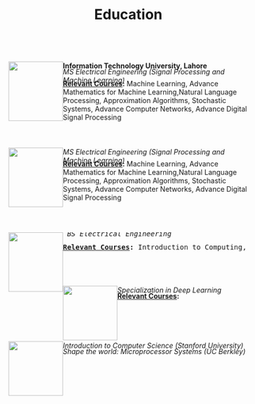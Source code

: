 ﻿---
title: "Education"
permalink: /education/
description: "My education"
---


<html>
<style>
img {
    float:left;
}
h6,h5,h4 {
    float:center;
    font:verdana;
	margin-top:-5px;
    margin-bottom:-5px;
}
div{
margin:10px;
}
p{ 
    margin-top:-10px;
}
h7 {
    float:center;
        font:verdana;
</style>
<body>
<br>
<div>
<a> <img  src="http://aghaaliraza.com/itu-short.png" width="110" height="120" /></a>
<h4>Information Technology University, Lahore</h4>
<h6>MS Electrical Engineering (Signal Processing and Machine Learning)</h6>
<p><b><u>Relevant Courses</u>:</b> Machine Learning, Advance Mathematics for Machine Learning,Natural Language Processing, Approximation Algorithms, Stochastic Systems, Advance Computer Networks, Advance Digital Signal Processing 
</p>
</div>
<br>
<br>

<div>
<a> <img  src="https://upload.wikimedia.org/wikipedia/commons/0/0c/UET_Lahore_Logo.png" width="110" height="120" /></a>
<h6>MS Electrical Engineering (Signal Processing and Machine Learning)</h6>
<p><b><u>Relevant Courses</u>:</b> Machine Learning, Advance Mathematics for Machine Learning,Natural Language Processing, Approximation Algorithms, Stochastic Systems, Advance Computer Networks, Advance Digital Signal Processing 
</p>
</div>
<br>
<br>
<div>
<a> <img  src="https://upload.wikimedia.org/wikipedia/commons/0/0c/UET_Lahore_Logo.png" width="110" height="120" /></a>
<pre>
<h6> BS Electrical Engineering</h6>
<b><u>Relevant Courses</u>:</b> Introduction to Computing, Programming Fundamentals, Data Structures, Linear Algebra, Scientific Computing, Applied Prob and Stats, Microprocessor Systems, Signal and Systems  
</pre>
</div>
<br>
<br>
<br>
<div>
<a> <img  src="https://www.insidehighered.com/sites/default/server_files/styles/large/public/media/coursera.png?itok=Y98JDeq-" width="110" height="110" /></a>
<h6> Specialization in Deep Learning</h6>
<b><u>Relevant Courses</u>:</b> 
</div>
<br>
<br>
<br>
<br>
<div>
<a> <img  src="https://www.shegeeksout.com/wp-content/uploads/2016/07/edx-logo.png" width="110" height="110" /></a>
<h6> Introduction to Computer Science (Stanford University)</h6>
<h6> Shape the world: Microprocessor Systems (UC Berkley)</h6>
</div>
</body>
</html>